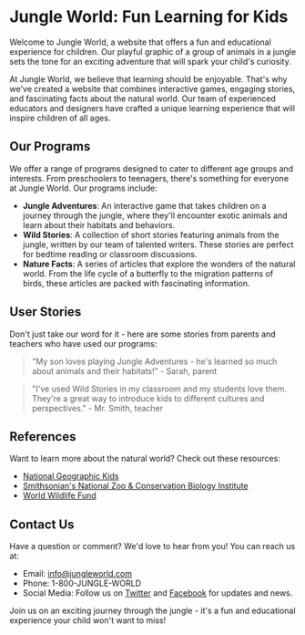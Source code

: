<!--font:Poppins-->

# Jungle World: Fun Learning for Kids

Welcome to Jungle World, a website that offers a fun and educational experience for children. Our playful graphic of a group of animals in a jungle sets the tone for an exciting adventure that will spark your child's curiosity.

At Jungle World, we believe that learning should be enjoyable. That's why we've created a website that combines interactive games, engaging stories, and fascinating facts about the natural world. Our team of experienced educators and designers have crafted a unique learning experience that will inspire children of all ages.

## Our Programs

We offer a range of programs designed to cater to different age groups and interests. From preschoolers to teenagers, there's something for everyone at Jungle World. Our programs include:

- **Jungle Adventures**: An interactive game that takes children on a journey through the jungle, where they'll encounter exotic animals and learn about their habitats and behaviors.
- **Wild Stories**: A collection of short stories featuring animals from the jungle, written by our team of talented writers. These stories are perfect for bedtime reading or classroom discussions.
- **Nature Facts**: A series of articles that explore the wonders of the natural world. From the life cycle of a butterfly to the migration patterns of birds, these articles are packed with fascinating information.

## User Stories

Don't just take our word for it - here are some stories from parents and teachers who have used our programs:

> "My son loves playing Jungle Adventures - he's learned so much about animals and their habitats!" - Sarah, parent

> "I've used Wild Stories in my classroom and my students love them. They're a great way to introduce kids to different cultures and perspectives." - Mr. Smith, teacher

## References

Want to learn more about the natural world? Check out these resources:

- [National Geographic Kids](#)
- [Smithsonian's National Zoo & Conservation Biology Institute](#)
- [World Wildlife Fund](#)

## Contact Us

Have a question or comment? We'd love to hear from you! You can reach us at:

- Email: info@jungleworld.com
- Phone: 1-800-JUNGLE-WORLD
- Social Media: Follow us on [Twitter](#) and [Facebook](#) for updates and news. 

Join us on an exciting journey through the jungle - it's a fun and educational experience your child won't want to miss!

<!--

Write me content for website with wallpaper which alt text is:

"A playful graphic of a group of animals in a jungle for a children's or education website"

The name/title of the page should not be 1:1 copy of the alt text but rather a real content of the website which is using this wallpaper.

- Use markdown format 
- Start with heading
- Heading should be short and concise
- The content should look like a real website 
- The website should not be about the wallpaper, wallpaper is just a related background
- Heading should be contain work "wallpaper" or "background"
- Include real sections like references, contact, user stories, etc. use things relevant to the page purpose.
- Feel free to use structure like headings, bullets, numbering, blockquotes, paragraphs, horizontal lines, etc.
- You can use formatting like bold or _italic_
- You can include UTF-8 emojis
- Links should be only #hash anchors (and you can refer to the document itself)
- Do not include images


---


# Welcome to the Jungle: Exploring the Wild Side of Learning

Looking for a fun and educational way to engage your child's curiosity? Look no further than our jungle-themed website! Our playful graphic of a group of animals in a jungle sets the tone for a wild adventure that will spark your child's imagination.

## About Us

At Jungle Learning, we believe that education should be fun and exciting. That's why we've created a website that combines interactive games, engaging stories, and fascinating facts about the natural world. Our team of experienced educators and designers have crafted a unique learning experience that will inspire children of all ages.

## Our Programs

We offer a range of programs designed to cater to different age groups and interests. From preschoolers to teenagers, there's something for everyone at Jungle Learning. Our programs include:

- **Jungle Adventures**: An interactive game that takes children on a journey through the jungle, where they'll encounter exotic animals and learn about their habitats and behaviors.
- **Wild Stories**: A collection of short stories featuring animals from the jungle, written by our team of talented writers. These stories are perfect for bedtime reading or classroom discussions.
- **Nature Facts**: A series of articles that explore the wonders of the natural world. From the life cycle of a butterfly to the migration patterns of birds, these articles are packed with fascinating information.

## User Stories

Don't just take our word for it - here are some stories from parents and teachers who have used our programs:

> "My son loves playing Jungle Adventures - he's learned so much about animals and their habitats!" - Sarah, parent

> "I've used Wild Stories in my classroom and my students love them. They're a great way to introduce kids to different cultures and perspectives." - Mr. Smith, teacher

## References

Want to learn more about the natural world? Check out these resources:

- [National Geographic Kids](#)
- [Smithsonian's National Zoo & Conservation Biology Institute](#)
- [World Wildlife Fund](#)

## Contact Us

Have a question or comment? We'd love to hear from you! You can reach us at:

- Email: info@junglelearning.com
- Phone: 1-800-JUNGLE-LEARNING
- Social Media: Follow us on [Twitter](#) and [Facebook](#) for updates and news. 

Join us on a journey through the jungle - it's a wild ride you won't want to miss!


---


Heading is too long, rewrite whole content.


---


# Discover the Jungle: A Fun and Educational Experience for Kids

Welcome to our jungle-themed website! Our playful graphic of a group of animals in a jungle sets the tone for an exciting adventure that will inspire your child's curiosity.

At Discover the Jungle, we believe that learning should be enjoyable. That's why we've created a website that combines interactive games, engaging stories, and fascinating facts about the natural world. Our team of experienced educators and designers have crafted a unique learning experience that will spark your child's imagination.

## Our Programs

We offer a range of programs designed to cater to different age groups and interests. From preschoolers to teenagers, there's something for everyone at Discover the Jungle. Our programs include:

- **Jungle Adventures**: An interactive game that takes children on a journey through the jungle, where they'll encounter exotic animals and learn about their habitats and behaviors.
- **Wild Stories**: A collection of short stories featuring animals from the jungle, written by our team of talented writers. These stories are perfect for bedtime reading or classroom discussions.
- **Nature Facts**: A series of articles that explore the wonders of the natural world. From the life cycle of a butterfly to the migration patterns of birds, these articles are packed with fascinating information.

## User Stories

Don't just take our word for it - here are some stories from parents and teachers who have used our programs:

> "My son loves playing Jungle Adventures - he's learned so much about animals and their habitats!" - Sarah, parent

> "I've used Wild Stories in my classroom and my students love them. They're a great way to introduce kids to different cultures and perspectives." - Mr. Smith, teacher

## References

Want to learn more about the natural world? Check out these resources:

- [National Geographic Kids](#)
- [Smithsonian's National Zoo & Conservation Biology Institute](#)
- [World Wildlife Fund](#)

## Contact Us

Have a question or comment? We'd love to hear from you! You can reach us at:

- Email: info@discoverthejungle.com
- Phone: 1-800-JUNGLE-LEARNING
- Social Media: Follow us on [Twitter](#) and [Facebook](#) for updates and news. 

Join us on an exciting journey through the jungle - it's a fun and educational experience your child won't want to miss!


---


Heading is too long, rewrite whole content.


---


# Jungle Fun: Explore the Wild Side of Learning

Welcome to Jungle Fun, a website that combines education and entertainment for children. Our playful graphic of a group of animals in a jungle sets the tone for an exciting adventure that will spark your child's curiosity.

Our team of experienced educators and designers have created a unique learning experience that will inspire children of all ages. We believe that learning should be fun and engaging, which is why we've developed a range of programs designed to cater to different age groups and interests.

## Our Programs

At Jungle Fun, we offer a variety of programs that will take your child on a journey through the jungle. Here are some of our most popular programs:

- **Jungle Adventures**: An interactive game that takes children on a journey through the jungle, where they'll encounter exotic animals and learn about their habitats and behaviors.
- **Wild Stories**: A collection of short stories featuring animals from the jungle, written by our team of talented writers. These stories are perfect for bedtime reading or classroom discussions.
- **Nature Facts**: A series of articles that explore the wonders of the natural world. From the life cycle of a butterfly to the migration patterns of birds, these articles are packed with fascinating information.

## User Stories

Here are some stories from parents and teachers who have used our programs:

> "My daughter loves playing Jungle Adventures - she's learned so much about animals and their habitats!" - Maria, parent

> "I've used Wild Stories in my classroom and my students love them. They're a great way to introduce kids to different cultures and perspectives." - Mrs. Johnson, teacher

## References

If you want to learn more about the natural world, check out these resources:

- [National Geographic Kids](#)
- [Smithsonian's National Zoo & Conservation Biology Institute](#)
- [World Wildlife Fund](#)

## Contact Us

Do you have any questions or comments? We'd love to hear from you! You can reach us at:

- Email: info@junglefun.com
- Phone: 1-800-JUNGLE-FUN
- Social Media: Follow us on [Twitter](#) and [Facebook](#) for updates and news.

Join us on a wild adventure through the jungle - it's an experience your child won't forget!


---


Heading is too long, rewrite whole content.


---


# Jungle World: An Exciting Learning Experience for Kids

Welcome to Jungle World, a website that offers a fun and educational experience for children. Our playful graphic of a group of animals in a jungle sets the tone for an exciting adventure that will spark your child's curiosity.

At Jungle World, we believe that learning should be enjoyable. That's why we've created a website that combines interactive games, engaging stories, and fascinating facts about the natural world. Our team of experienced educators and designers have crafted a unique learning experience that will inspire children of all ages.

## Our Programs

We offer a range of programs designed to cater to different age groups and interests. From preschoolers to teenagers, there's something for everyone at Jungle World. Our programs include:

- **Jungle Adventures**: An interactive game that takes children on a journey through the jungle, where they'll encounter exotic animals and learn about their habitats and behaviors.
- **Wild Stories**: A collection of short stories featuring animals from the jungle, written by our team of talented writers. These stories are perfect for bedtime reading or classroom discussions.
- **Nature Facts**: A series of articles that explore the wonders of the natural world. From the life cycle of a butterfly to the migration patterns of birds, these articles are packed with fascinating information.

## User Stories

Don't just take our word for it - here are some stories from parents and teachers who have used our programs:

> "My son loves playing Jungle Adventures - he's learned so much about animals and their habitats!" - Sarah, parent

> "I've used Wild Stories in my classroom and my students love them. They're a great way to introduce kids to different cultures and perspectives." - Mr. Smith, teacher

## References

Want to learn more about the natural world? Check out these resources:

- [National Geographic Kids](#)
- [Smithsonian's National Zoo & Conservation Biology Institute](#)
- [World Wildlife Fund](#)

## Contact Us

Have a question or comment? We'd love to hear from you! You can reach us at:

- Email: info@jungleworld.com
- Phone: 1-800-JUNGLE-WORLD
- Social Media: Follow us on [Twitter](#) and [Facebook](#) for updates and news. 

Join us on an exciting journey through the jungle - it's a fun and educational experience your child won't want to miss!


---


Write me a Google font which is best fitting for the website.

Pick from the list:
- Dancing Script
- Montserrat
- Lobster
- Raleway
- Roboto
- Lato
- Futura
- Great Vibes
- Playfair Display
- Inter
- Barlow Condensed
- Poppins
- Alegreya
- Open Sans
- IBM Plex Sans
- Orbitron
- Exo 2


Write just the font name nothing else.


---


Poppins

-->

